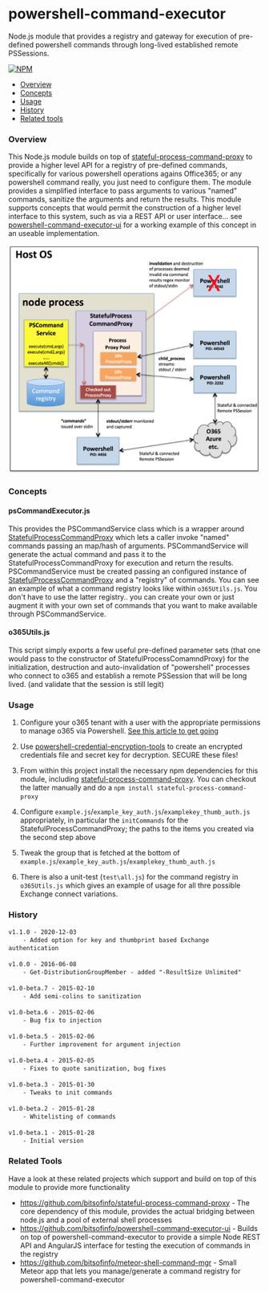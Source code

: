 # powershell-command-executor

Node.js module that provides a registry and gateway for execution of pre-defined powershell commands through long-lived established remote PSSessions.

[![NPM](https://nodei.co/npm/powershell-command-executor.png?downloads=true&downloadRank=true&stars=true)](https://nodei.co/npm/powershell-command-executor/)

* [Overview](#overview)
* [Concepts](#concepts)
* [Usage](#usage)
* [History](#history)
* [Related tools](#related)

### <a name="overview"></a>Overview

This Node.js module builds on top of [stateful-process-command-proxy](https://github.com/bitsofinfo/stateful-process-command-proxy) to provide a higher level API for a registry of pre-defined commands, specifically for various powershell operations agains Office365; or any powershell command really, you just need to configure them. The module provides a simplified interface to pass arguments to various "named" commands, sanitize the arguments and return the results. This module supports concepts that would permit the construction of a higher level interface to this system, such as via a REST API or user interface... see [powershell-command-executor-ui](https://github.com/bitsofinfo/powershell-command-executor-ui) for a working example of this concept in an useable implementation.

![Alt text](/diagram1.png "Diagram1")

### <a name="concepts"></a>Concepts

#### psCommandExecutor.js

This provides the PSCommandService class which is a wrapper around [StatefulProcessCommandProxy](https://github.com/bitsofinfo/stateful-process-command-proxy) which lets a caller invoke "named" commands passing an map/hash of arguments. PSCommandService will generate the actual command and pass it to the StatefulProcessCommandProxy for execution and return the results. PSCommandService must be created passing an configured instance of [StatefulProcessCommandProxy](https://github.com/bitsofinfo/stateful-process-command-proxy) and a "registry" of commands. You can see an example of what a command registry looks like within ```o365Utils.js```. You don't have to use the latter registry.. you can create your own or just augment it with your own set of commands that you want to make available through PSCommandService.

#### o365Utils.js

This script simply exports a few useful pre-defined parameter sets (that one would pass to the constructor of StatefulProcessComamndProxy) for the initialization, destruction and auto-invalidation of "powershell" processes who connect to o365 and establish a remote PSSession that will be long lived. (and validate that the session is still legit)

### <a name="usage"></a>Usage

1) Configure your o365 tenant with a user with the appropriate permissions to manage o365 via Powershell. [See this article to get going](https://bitsofinfo.wordpress.com/2015/01/06/configuring-powershell-for-azure-ad-and-o365-exchange-management/)

2) Use [powershell-credential-encryption-tools](https://github.com/bitsofinfo/powershell-credential-encryption-tools) to create an encrypted credentials file and secret key for decryption. SECURE these files!

3) From within this project install the necessary npm dependencies for this module, including [stateful-process-command-proxy](https://github.com/bitsofinfo/stateful-process-command-proxy). You can checkout the latter manually and do a ```npm install stateful-process-command-proxy```

4) Configure ```example.js```/```example_key_auth.js```/```examplekey_thumb_auth.js``` appropriately, in particular the ```initCommands``` for the StatefulProcessCommandProxy; the paths to the items you created via the second step above

5) Tweak the group that is fetched at the bottom of ```example.js```/```example_key_auth.js```/```examplekey_thumb_auth.js```

7) There is also a unit-test (```test\all.js```) for the command registry in ```o365Utils.js``` which gives an example of usage for all thre possible Exchange connect variations.

### <a id="history"></a>History

```
v1.1.0 - 2020-12-03
    - Added option for key and thumbprint based Exchange authentication

v1.0.0 - 2016-06-08
    - Get-DistributionGroupMember - added "-ResultSize Unlimited"

v1.0-beta.7 - 2015-02-10
    - Add semi-colins to sanitization

v1.0-beta.6 - 2015-02-06
    - Bug fix to injection

v1.0-beta.5 - 2015-02-06
    - Further improvement for argument injection

v1.0-beta.4 - 2015-02-05
    - Fixes to quote sanitization, bug fixes

v1.0-beta.3 - 2015-01-30
    - Tweaks to init commands

v1.0-beta.2 - 2015-01-28
    - Whitelisting of commands

v1.0-beta.1 - 2015-01-28
    - Initial version
```

### <a id="related"></a>Related Tools

Have a look at these related projects which support and build on top of this module to provide more functionality

* https://github.com/bitsofinfo/stateful-process-command-proxy - The core dependency of this module, provides the actual bridging between node.js and a pool of external shell processes
* https://github.com/bitsofinfo/powershell-command-executor-ui - Builds on top of powershell-command-executor to provide a simple Node REST API and AngularJS interface for testing the execution of commands in the registry
* https://github.com/bitsofinfo/meteor-shell-command-mgr - Small Meteor app that lets you manage/generate a command registry for powershell-command-executor
